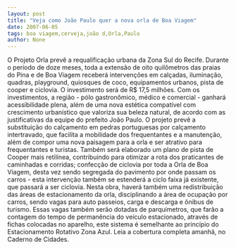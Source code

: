 ```yaml
---
layout: post
title: "Veja como João Paulo quer a nova orla de Boa Viagem"
date: 2007-06-05
tags: boa viagem,cerveja,joão d,Orla,Paulo
author: None
---
```

O Projeto Orla prev&ecirc; a requalifica&ccedil;&atilde;o urbana da Zona Sul do Recife. Durante o per&iacute;odo de doze meses, toda a extens&atilde;o de oito quil&ocirc;metros das praias do Pina e de Boa Viagem receber&aacute; interven&ccedil;&otilde;es em cal&ccedil;adas, ilumina&ccedil;&atilde;o, quadras, playground, quiosques de coco, equipamentos urbanos, pista de cooper e ciclovia. O investimento ser&aacute; de R$ 17,5 milh&otilde;es. 
Com os investimentos, a regi&atilde;o - p&oacute;lo gastron&ocirc;mico, m&eacute;dico e comercial - ganhar&aacute; acessibilidade plena, al&eacute;m de uma nova est&eacute;tica compat&iacute;vel com crescimento urban&iacute;stico que valoriza sua beleza natural, de acordo com as justificativas da equipe do prefeito Jo&atilde;o Paulo.
O projeto prev&ecirc; a substitui&ccedil;&atilde;o do cal&ccedil;amento em pedras portuguesas por cal&ccedil;amento intertravado, que facilita a mobilidade dos frequentantes e a manuten&ccedil;&atilde;o, al&eacute;m de compor uma nova paisagem para a orla e ser atrativo para frequentantes e turistas.
Tamb&eacute;m ser&aacute; elaborado um plano de pista de Cooper mais retil&iacute;nea, contribuindo para otimizar a rota dos praticantes de caminhadas e corridas; confec&ccedil;&atilde;o de ciclovia por toda a Orla de Boa Viagem, desta vez sendo segregada do pavimento por onde passam os carros - esta interven&ccedil;&atilde;o tamb&eacute;m se estender&aacute; a ciclo faixa j&aacute; existente, que passar&aacute; a ser ciclovia.
Nesta obra, haver&aacute; tamb&eacute;m uma redistribui&ccedil;&atilde;o das &aacute;reas de estacionamento da orla, disciplinando a &aacute;rea de ocupa&ccedil;&atilde;o por carros, sendo vagas para auto passeios, carga e descarga e &ocirc;nibus de turismo. Essas vagas tamb&eacute;m ser&atilde;o dotadas de parqu&iacute;metros, que far&atilde;o a contagem do tempo de perman&ecirc;ncia do ve&iacute;culo estacionado, atrav&eacute;s de fichas colocadas no aparelho, este sistema &eacute; semelhante ao princ&iacute;pio do Estacionamento Rotativo Zona Azul. 
Leia a cobertura completa amanh&atilde;, no Caderno de Cidades. 